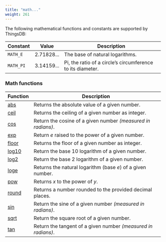 ```yaml
---
title: "math..."
weight: 261
---
```


The following mathematical functions and constants are supported by ThingsDB:

Constant   | Value      |  Description
---------- | ---------- | -----------
`MATH_E`   | 2.71828... | The base of natural logarithms.
`MATH_PI`  | 3.14159... | Pi, the ratio of a circle’s circumference to its diameter.

### Math functions

Function           | Description
------------------ | -----------
[abs](./abs)       | Returns the absolute value of a given number.
[ceil](./ceil)     | Returns the ceiling of a given number as integer.
[cos](./cos)       | Return the cosine of a given number _(measured in radians)_.
[exp](./exp)       | Return _e_ raised to the power of a given number.
[floor](./floor)   | Returns the floor of a given number as integer.
[log10](./log10)   | Return the base 10 logarithm of a given number.
[log2](./log2)     | Return the base 2 logarithm of a given number.
[loge](./loge)     | Returns the natural logarithm (base _e_) of a given number.
[pow](./pow)       | Returns _x_ to the power of _y_.
[round](./round)   | Returns a number rounded to the provided decimal places.
[sin](./sin)       | Return the sine of a given number _(measured in radians)_.
[sqrt](./sqrt)     | Return the square root of a given number.
[tan](./tan)       | Return the tangent of a given number _(measured in radians)_.
